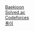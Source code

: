 [Baekjoon](https://www.acmicpc.net/user/kimziou77)  
[Solved.ac](https://solved.ac/kimziou77)  
[Codeforces](https://codeforces.com/profile/kimziou77)  
[풀이](https://www.notion.so/kimziou77/0e44325d8ce54f1babf1c3645d755d9e)
